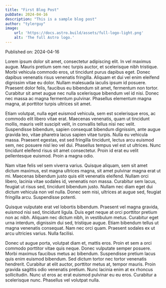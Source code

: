 ```yaml
---
title: "First Blog Post"
pubDate: 2024-04-16
description: "This is a sample blog post"
author: "tylerguy"
image:
    url: 'https://docs.astro.build/assets/full-logo-light.png'
    alt: 'The full Astro logo.'
---
```

Published on: 2024-04-16

Lorem ipsum dolor sit amet, consectetur adipiscing elit. In vel maximus augue. Mauris pretium sem nec turpis auctor, et scelerisque nibh tristique. Morbi vehicula commodo eros, ut tincidunt purus dapibus eget. Donec dapibus venenatis risus venenatis fringilla. Aliquam et dui vel enim eleifend dignissim vitae eu dolor. Nullam malesuada iaculis ipsum id posuere. Praesent dolor felis, faucibus eu bibendum sit amet, fermentum non tortor. Curabitur sit amet augue nec nulla scelerisque bibendum vel id nisi. Donec nec massa ac magna fermentum pulvinar. Phasellus elementum magna magna, at porttitor turpis ultrices sit amet.

Etiam volutpat, nulla eget euismod vehicula, sem est scelerisque eros, ac commodo elit libero vitae erat. Maecenas venenatis, quam ut tincidunt mollis, mauris velit suscipit velit, in convallis tellus nisi nec velit. Suspendisse bibendum, sapien consequat bibendum dignissim, ante augue gravida leo, vitae pharetra lacus sapien vitae turpis. Nulla eu vehicula massa. Praesent egestas, est sed fringilla tincidunt, lectus arcu euismod sem, nec posuere nisl leo vel dui. Phasellus tempus vel est ut ultrices. Nunc tincidunt eleifend risus sit amet consectetur. Proin id erat eu velit pellentesque euismod. Proin a magna odio.

Nam vitae felis vel sem viverra varius. Quisque aliquam, sem sit amet dictum maximus, est magna ultrices magna, sit amet pulvinar magna erat ut mi. Maecenas bibendum justo quis elit venenatis eleifend. Nullam orci libero, lacinia vitae sodales id, venenatis non massa. Curabitur sem lacus, feugiat ut risus sed, tincidunt bibendum justo. Nullam nec diam eget dui dictum vehicula non vel nulla. Donec sem nisi, ultrices at augue sed, feugiat fringilla arcu. Suspendisse potenti.

Quisque vulputate erat vel lobortis bibendum. Praesent vel magna gravida, euismod nisi sed, tincidunt ligula. Duis eget neque at orci porttitor pretium non ac nibh. Aliquam nec dictum nibh, in vestibulum metus. Curabitur eget urna interdum, dignissim dui sed, tristique augue. Etiam bibendum tellus ut magna venenatis consequat. Nam nec orci quam. Praesent sodales ex ut arcu ultricies varius. Nulla facilisi.

Donec ut augue porta, volutpat diam et, mattis eros. Proin et sem a orci commodo porttitor vitae quis neque. Donec vulputate semper posuere. Morbi maximus faucibus metus ac bibendum. Suspendisse pretium lacus quis enim euismod bibendum. Sed dictum tortor nec tortor venenatis hendrerit. Curabitur at elit auctor, porttitor metus at, tempor mauris. Proin gravida sagittis odio venenatis pretium. Nunc lacinia enim at ex rhoncus sollicitudin. Nunc ut eros ac erat euismod pulvinar eu eu eros. Curabitur a scelerisque nunc. Phasellus vel volutpat nulla.
